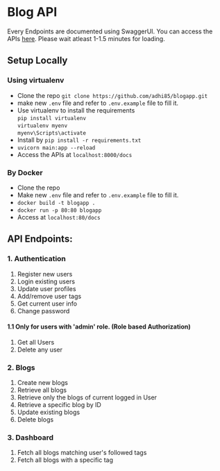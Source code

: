 # Blog API
Every Endpoints are documented using SwaggerUI.
You can access the APIs [here](https://blogapp-0mno.onrender.com/docs). Please wait atleast 1-1.5 minutes for loading.

## Setup Locally
### Using virtualenv
- Clone the repo `git clone https://github.com/adhi85/blogapp.git`
- make new `.env` file and refer to `.env.example` file to fill it.
- Use virtualenv to install the requirements  
        ``pip install virtualenv``   
       ``virtualenv myenv ``  
       ``myenv\Scripts\activate``
- Install by ``pip install -r requirements.txt``
- `uvicorn main:app --reload`
- Access the APIs at `localhost:8000/docs`

### By Docker
- Clone the repo
- Make new `.env` file and refer to `.env.example` file to fill it.
- `docker build -t blogapp .`
- `docker run -p 80:80 blogapp`
- Access at `localhost:80/docs`

## API Endpoints:
### 1. Authentication
1. Register new users
2. Login existing users
3. Update user profiles
4. Add/remove user tags
5. Get current user info
6. Change password
#### 1.1 Only for users with 'admin' role. (Role based Authorization)
1. Get all Users
2. Delete any user

### 2. Blogs
1. Create new blogs
2. Retrieve all blogs
3. Retrieve only the blogs of current logged in User
4. Retrieve a specific blog by ID
5. Update existing blogs
6. Delete blogs

### 3. Dashboard
1. Fetch all blogs matching user's followed tags
2. Fetch all blogs with a specific tag


